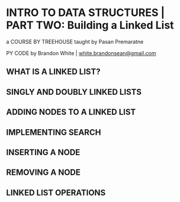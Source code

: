 # INTRO TO DATA STRUCTURES | PART TWO: Building a Linked List

a COURSE BY TREEHOUSE
taught by Pasan Premaratne

PY CODE by Brandon White | white.brandonsean@gmail.com

## WHAT IS A LINKED LIST?

## SINGLY AND DOUBLY LINKED LISTS

## ADDING NODES TO A LINKED LIST

## IMPLEMENTING SEARCH

## INSERTING A NODE

## REMOVING A NODE

## LINKED LIST OPERATIONS